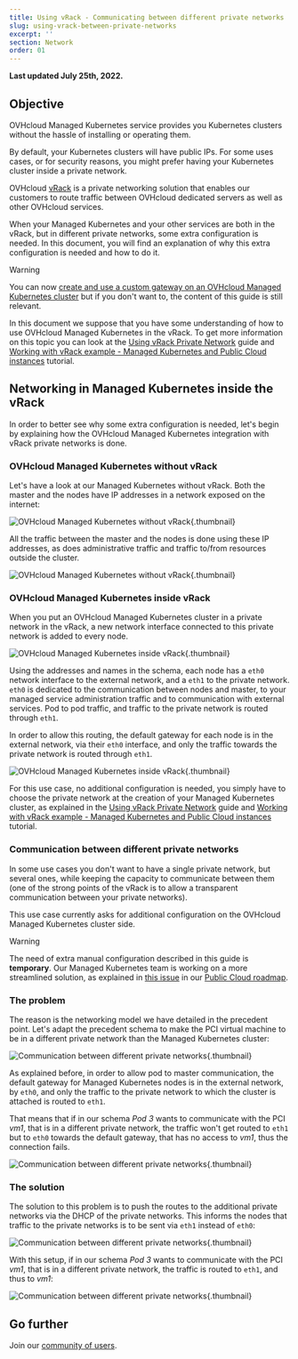 ```yaml
---
title: Using vRack - Communicating between different private networks
slug: using-vrack-between-private-networks
excerpt: ''
section: Network
order: 01
---
```


**Last updated July 25th, 2022.**

<style>
 pre {
     font-size: 14px;
 }
 pre.console {
   background-color: #300A24; 
   color: #ccc;
   font-family: monospace;
   padding: 5px;
   margin-bottom: 5px;
 }
 pre.console code {
   border: solid 0px transparent;
   font-family: monospace !important;
   font-size: 0.75em;
   color: #ccc;
 }
 .small {
     font-size: 0.75em;
 }
</style>


## Objective

OVHcloud Managed Kubernetes service provides you Kubernetes clusters without the hassle of installing or operating them. 

By default, your Kubernetes clusters will have public IPs. For some uses cases, or for security reasons, you might prefer having your Kubernetes cluster inside a private network. 

OVHcloud [vRack](https://www.ovh.ie/solutions/vrack/) is a private networking solution that enables our customers to route traffic between OVHcloud dedicated servers as well as other OVHcloud services. 

When your Managed Kubernetes and your other services are both in the vRack, but in different private networks, some extra configuration is needed. In this document, you will find an explanation of why this extra configuration is needed and how to do it.


> [!warning]
> You can now [create and use a custom gateway on an OVHcloud Managed Kubernetes cluster](../vrack-k8s-custom-gateway) but if you don't want to, the content of this guide is still relevant.

In this document we suppose that you have some understanding of how to use OVHcloud Managed Kubernetes in the vRack. To get more information on this topic you can look at the [Using vRack Private Network](../using_vrack/) guide and [Working with vRack example - Managed Kubernetes and Public Cloud instances](../vrack-example-k8s-and-pci/) tutorial.

## Networking in Managed Kubernetes inside the vRack

In order to better see why some extra configuration is needed, let's begin by explaining how the OVHcloud Managed Kubernetes integration with vRack private networks is done. 


### OVHcloud Managed Kubernetes without vRack

Let's have a look at our Managed Kubernetes without vRack. Both the master and the nodes have IP addresses in a network exposed on the internet:

![OVHcloud Managed Kubernetes without vRack](images/using-vrack-01.jpg){.thumbnail}

All the traffic between the master and the nodes is done using these IP addresses, as does administrative traffic and traffic to/from resources outside the cluster.

![OVHcloud Managed Kubernetes without vRack](images/using-vrack-02.jpg){.thumbnail}


### OVHcloud Managed Kubernetes inside vRack

When you put an OVHcloud Managed Kubernetes cluster in a private network in the vRack, a new network interface connected to this private network is added to every node. 

![OVHcloud Managed Kubernetes inside vRack](images/using-vrack-03.jpg){.thumbnail}

Using the addresses and names in the schema, each node has a `eth0` network interface to the external network, and a `eth1` to the private network. `eth0` is dedicated to the communication between nodes and master, to your managed service administration traffic and to communication with external services. Pod to pod traffic, and traffic to the private network is routed through `eth1`.

In order to allow this routing, the default gateway for each node is in the external network, via their `eth0` interface, and only the traffic towards the private network is routed through `eth1`.

![OVHcloud Managed Kubernetes inside vRack](images/using-vrack-04.jpg){.thumbnail}

For this use case, no additional configuration is needed, you simply have to choose the private network at the creation of your Managed Kubernetes cluster, as explained in the [Using vRack Private Network](../using_vrack/) guide and [Working with vRack example - Managed Kubernetes and Public Cloud instances](../vrack-example-k8s-and-pci/) tutorial.


### Communication between different private networks

In some use cases you don't want to have a single private network, but several ones, while keeping the capacity to communicate between them (one of the strong points of the vRack is to allow a transparent communication between your private networks).

This use case currently asks for additional configuration on the OVHcloud Managed Kubernetes cluster side.

> [!warning]
> The need of extra manual configuration described in this guide is **temporary**. Our Managed Kubernetes team is working on a more streamlined solution, as explained in [this issue](https://github.com/ovh/public-cloud-roadmap/issues/116) in our [Public Cloud roadmap](https://github.com/ovh/public-cloud-roadmap/).

### The problem

 The reason is the networking model we have detailed in the precedent point. Let's adapt the precedent schema to make the PCI virtual machine to be in a different private network than the Managed Kubernetes cluster:
 
![Communication between different private networks](images/using-vrack-05.jpg){.thumbnail}

As explained before, in order to allow pod to master communication, the default gateway for Managed Kubernetes nodes is in the external network, by `eth0`, and only the traffic to the private network to which the cluster is attached is routed to `eth1`.

That means that if in our schema *Pod 3* wants to communicate with the PCI *vm1*, that is in a different private network, the traffic won't get routed to `eth1` but to `eth0` towards the default gateway, that has no access to *vm1*, thus the connection fails.

![Communication between different private networks](images/using-vrack-06.jpg){.thumbnail}


### The solution

The solution to this problem is to push the routes to the additional private networks via the DHCP of the private networks. This informs the nodes that traffic to the private networks is to be sent via `eth1` instead of `eth0`:

![Communication between different private networks](images/using-vrack-07.jpg){.thumbnail}

With this setup, if in our schema *Pod 3* wants to communicate with the PCI *vm1*, that is in a different private network, the traffic is routed to `eth1`, and thus to *vm1*:

![Communication between different private networks](images/using-vrack-08.jpg){.thumbnail}

## Go further

Join our [community of users](https://community.ovh.com/en/).